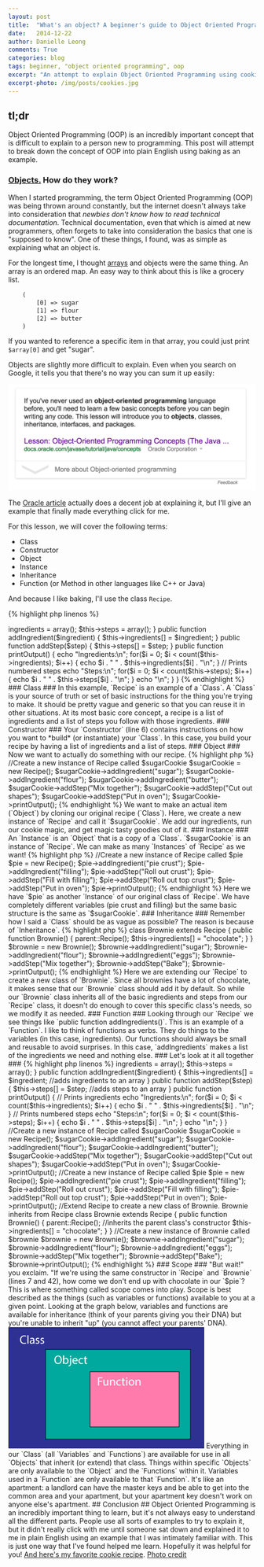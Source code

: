 ```yaml
---
layout: post
title:  "What's an object? A beginner's guide to Object Oriented Programming"
date:   2014-12-22
author: Danielle Leong
comments: True
categories: blog
tags: beginner, "object oriented programming", oop
excerpt: "An attempt to explain Object Oriented Programming using cookies, pies, and brownies." 
excerpt-photo: /img/posts/cookies.jpg
---
```


## tl;dr ##
Object Oriented Programming (OOP) is an incredibly important concept that is difficult to explain to a person new to programming. This post will attempt to break down the concept of OOP into plain English using baking as an example. 

### <a href="/img/posts/magnets.jpg">Objects.</a> How do they work? ###
When I started programming, the term Object Oriented Programming (OOP) was being thrown around constantly, but the internet doesn't always take into consideration that *newbies don't know how to read technical documentation*. Technical documentation, even that which is aimed at new programmers, often forgets to take into consideration the basics that one is "supposed to know". One of these things, I found, was as simple as explaining what an object is. 

For the longest time, I thought <a href="http://php.net/manual/en/language.types.array.php">arrays</a> and objects were the same thing. An array is an ordered map. An easy way to think about this is like a grocery list. 

``` Array
    (
        [0] => sugar
        [1] => flour
        [2] => butter
    )
```

If you wanted to reference a specific item in that array, you could just print `$array[0]` and get "sugar". 
 
Objects are slightly more difficult to explain. Even when you search on Google, it tells you that there's no way you can sum it up easily: 

<img src="/img/posts/ooo.png" alt="Thanks, Google"/>

The <a href="http://docs.oracle.com/javase/tutorial/java/concepts/object.html">Oracle article</a> actually does a decent job at explaining it, but I'll give an example that finally made everything click for me. 

For this lesson, we will cover the following terms: 

* Class
* Constructor
* Object
* Instance 
* Inheritance
* Function (or Method in other languages like C++ or Java)

And because I like baking, I'll use the class `Recipe`.


{% highlight php linenos %}
<? php
class Recipe {
	protected $ingredients;
	protected $steps;

	public function Recipe() { 
		$this->ingredients = array();
		$this->steps = array();
	}

	public function addIngredient($ingredient) {
		$this->ingredients[] = $ingredient; 
	}

	public function addStep($step) {
		$this->steps[] = $step; 
	}

	public function printOutput() {
		echo "Ingredients:\n";

		for($i = 0; $i < count($this->ingredients); $i++) {
			echo $i . " " . $this->ingredients[$i] . "\n";
		}

		// Prints numbered steps
		echo "Steps:\n";

		for($i = 0; $i < count($this->steps); $i++) {
			echo $i . " " . $this->steps[$i] . "\n";
		}

		echo "\n";
	}
}

{% endhighlight %}


### Class ###
In this example, `Recipe` is an example of a `Class`. A `Class` is your source of truth or set of basic instructions for the thing you're trying to make. It should be pretty vague and generic so that you can reuse it in other situations. At its most basic core concept, a recipe is a list of ingredients and a list of steps you follow with those ingredients. 

### Constructor ###
Your `Constructor` (line 6) contains instructions on how you want to *build* (or instantiate) your `Class`. In this case, you build your recipe by having a list of ingredients and a list of steps. 


### Object ###

Now we want to actually do something with our recipe. 
{% highlight php %}

//Create a new instance of Recipe called $sugarCookie
$sugarCookie = new Recipe();
$sugarCookie->addIngredient("sugar");
$sugarCookie->addIngredient("flour");
$sugarCookie->addIngredient("butter");
$sugarCookie->addStep("Mix together");
$sugarCookie->addStep("Cut out shapes");
$sugarCookie->addStep("Put in oven");
$sugarCookie->printOutput();

{% endhighlight %}

We want to make an actual item (`Object`) by cloning our original recipe (`Class`). Here, we create a new instance of `Recipe` and call it `$sugarCookie`. We add our ingredients, run our cookie magic, and get magic tasty goodies out of it.  

### Instance ###
An `Instance` is an `Object` that is a copy of a `Class`. `$sugarCookie` is an instance of `Recipe`. We can make as many `Instances` of `Recipe` as we want! 

{% highlight php %}
//Create a new instance of Recipe called $pie
$pie = new Recipe();
$pie->addIngredient("pie crust");
$pie->addIngredient("filling");
$pie->addStep("Roll out crust");
$pie->addStep("Fill with filling");
$pie->addStep("Roll out top crust");
$pie->addStep("Put in oven");
$pie->printOutput();

{% endhighlight %}

Here we have `$pie` as another `Instance` of our original class of `Recipe`. We have completely different variables (pie crust and filling) but the same basic structure is the same as `$sugarCookie`. 

### Inheritance ###
Remember how I said a `Class` should be as vague as possible? The reason is because of `Inheritance`. 

{% highlight php %}

class Brownie extends Recipe {
	public function Brownie() {
		parent::Recipe();
		$this->ingredients[] = "chocolate";
	}
}

$brownie = new Brownie();
$brownie->addIngredient("sugar");
$brownie->addIngredient("flour");
$brownie->addIngredient("eggs");
$brownie->addStep("Mix together");
$brownie->addStep("Bake");
$brownie->printOutput();

{% endhighlight %}

Here we are extending our `Recipe` to create a new class of `Brownie`. Since all brownies have a lot of chocolate, it makes sense that our `Brownie` class should add it by default. So while our `Brownie` class inherits all of the basic ingredients and steps from our `Recipe` class, it doesn't do enough to cover this specific class's needs, so we modify it as needed.


### Function ### 
Looking through our `Recipe` we see things like `public function addIngredients()`. This is an example of a `Function`. I like to think of functions as verbs. They do things to the variables (in this case, ingredients). Our functions should always be small and reusable to avoid surprises. In this case, `addIngredients` makes a list of the ingredients we need and nothing else. 

### Let's look at it all together ###

{% highlight php linenos %}
<?php
//Make a new recipe class that is easy to duplicate 
class Recipe {
	protected $ingredients;
	protected $steps;

	public function Recipe() { //the constructor that builds our class
		$this->ingredients = array();
		$this->steps = array();
	}

	public function addIngredient($ingredient) {
		$this->ingredients[] = $ingredient; //adds ingredients to an array
	}

	public function addStep($step) {
		$this->steps[] = $step; //adds steps to an array
	}

	public function printOutput() {
		// Prints ingredients
		echo "Ingredients:\n";

		for($i = 0; $i < count($this->ingredients); $i++) {
			echo $i . " " . $this->ingredients[$i] . "\n";
		}

		// Prints numbered steps
		echo "Steps:\n";

		for($i = 0; $i < count($this->steps); $i++) {
			echo $i . " " . $this->steps[$i] . "\n";
		}

		echo "\n";
	}
}

//Create a new instance of Recipe called $sugarCookie
$sugarCookie = new Recipe();
$sugarCookie->addIngredient("sugar");
$sugarCookie->addIngredient("flour");
$sugarCookie->addIngredient("butter");
$sugarCookie->addStep("Mix together");
$sugarCookie->addStep("Cut out shapes");
$sugarCookie->addStep("Put in oven");
$sugarCookie->printOutput();

//Create a new instance of Recipe called $pie
$pie = new Recipe();
$pie->addIngredient("pie crust");
$pie->addIngredient("filling");
$pie->addStep("Roll out crust");
$pie->addStep("Fill with filling");
$pie->addStep("Roll out top crust");
$pie->addStep("Put in oven");
$pie->printOutput();


//Extend Recipe to create a new class of Brownie. Brownie inherits from Recipe
class Brownie extends Recipe {
	public function Brownie() {
		parent::Recipe(); //inherits the parent class's constructor
		$this->ingredients[] = "chocolate";
	}
}

//Create a new instance of Brownie called $brownie
$brownie = new Brownie();
$brownie->addIngredient("sugar");
$brownie->addIngredient("flour");
$brownie->addIngredient("eggs");
$brownie->addStep("Mix together");
$brownie->addStep("Bake");
$brownie->printOutput();


{% endhighlight %}


### Scope ###
"But wait!" you exclaim. "If we're using the same constructor in `Recipe` and `Brownie` (lines 7 and 42), how come we don't end up with chocolate in our `$pie`? This is where something called scope comes into play. Scope is best described as the things (such as variables or functions) available to you at a given point. Looking at the graph below, variables and functions are available for inheritance (think of your parents giving you their DNA) but you're unable to inherit "up" (you cannot affect your parents' DNA). 

<img src="/img/posts/scope.png" alt="Scope box model"/>

Everything in our `Class` (all `Variables` and `Functions`) are available for use in all `Objects` that inherit (or extend) that class. Things within specific `Objects` are only available to the `Object` and the `Functions` within it. Variables used in a `Function` are only available to that `Function`. It's like an apartment: a landlord can have the master keys and be able to get into the common area and your apartment, but your apartment key doesn't work on anyone else's apartment.  

## Conclusion ##
Object Oriented Programming is an incredibly important thing to learn, but it's not always easy to understand all the different parts. People use all sorts of examples to try to explain it, but it didn't really click with me until someone sat down and explained it to me in plain English using an example that I was intimately familiar with. This is just one way that I've found helped me learn. Hopefully it was helpful for you! 

<a href="http://www.seriouseats.com/recipes/2013/12/the-food-lab-best-chocolate-chip-cookie-recipe.html">And here's my favorite cookie recipe</a>.
 
<a href="http://www.ambitiouskitchen.com/2012/08/peanut-butter-chocolate-chip-cookies-with-sea-salt/">Photo credit</a>
